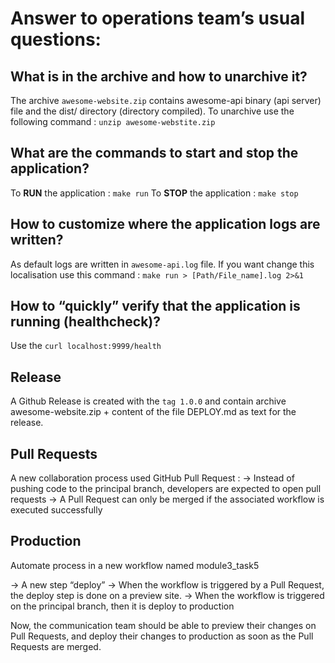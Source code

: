 #  Answer to operations team’s usual questions:

## What is in the archive and how to unarchive it?
The archive ```awesome-website.zip``` contains awesome-api binary (api server) file and the dist/ directory (directory compiled).
To unarchive use the following command :  ```unzip awesome-webstite.zip```

## What are the commands to start and stop the application?
To **RUN** the application : ```make run```
To **STOP** the application : ```make stop```

## How to customize where the application logs are written?
As default logs are written in ```awesome-api.log``` file. If you want change this localisation use this command : ```make run > [Path/File_name].log 2>&1``` 

## How to “quickly” verify that the application is running (healthcheck)?
Use the ```curl localhost:9999/health```

## Release
A Github Release is created with the ```tag 1.0.0``` and contain archive awesome-website.zip + content of the file DEPLOY.md as text for the release.

## Pull Requests
A new collaboration process used GitHub Pull Request :
-> Instead of pushing code to the principal branch, developers are expected to open pull requests
-> A Pull Request can only be merged if the associated workflow is executed successfully

## Production
Automate process in a new workflow named module3_task5

-> A new step “deploy”
-> When the workflow is triggered by a Pull Request, the deploy step is done on a preview site.
-> When the workflow is triggered on the principal branch, then it is deploy to production

Now, the communication team should be able to preview their changes on Pull Requests, and deploy their changes to production as soon as the Pull Requests are merged.